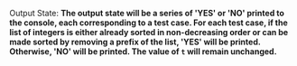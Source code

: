 Output State: **The output state will be a series of 'YES' or 'NO' printed to the console, each corresponding to a test case. For each test case, if the list of integers is either already sorted in non-decreasing order or can be made sorted by removing a prefix of the list, 'YES' will be printed. Otherwise, 'NO' will be printed. The value of `t` will remain unchanged.**